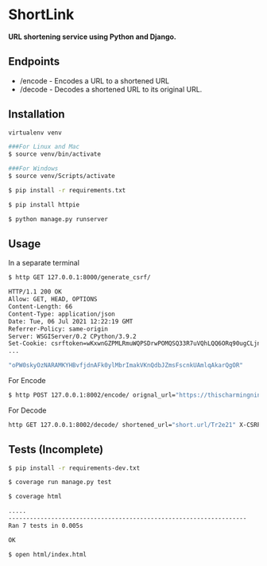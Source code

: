 ShortLink
=============

**URL shortening service using Python and Django.**

Endpoints
---------

-   /encode - Encodes a URL to a shortened URL
-   /decode - Decodes a shortened URL to its original URL.

Installation
------------

```bash
virtualenv venv

###For Linux and Mac
$ source venv/bin/activate

###For Windows
$ source venv/Scripts/activate

$ pip install -r requirements.txt

$ pip install httpie

$ python manage.py runserver
```

Usage
-----
In a separate terminal

```bash
$ http GET 127.0.0.1:8000/generate_csrf/

HTTP/1.1 200 OK
Allow: GET, HEAD, OPTIONS
Content-Length: 66
Content-Type: application/json
Date: Tue, 06 Jul 2021 12:22:19 GMT
Referrer-Policy: same-origin
Server: WSGIServer/0.2 CPython/3.9.2
Set-Cookie: csrftoken=wKxwnGZPMLRmuWQPSDrwPOMQSQ33R7uVQhLQQ6ORq90ugCLjnpgb6XKGNQdWmB7l; 
...

"oPW0skyOzNARAMKYHBvfjdnAFk0ylMbrImakVKnQdbJZmsFscnkUAmlqAkarQgOR"
```

For Encode

```bash
$ http POST 127.0.0.1:8002/encode/ orignal_url="https://thischarmingninja.me" X-CSRFToken:"oPW0skyOzNARAMKYHBvfjdnAFk0ylMbrImakVKnQdbJZmsFscnkUAmlqAkarQgOR"
```

For Decode

```bash
http GET 127.0.0.1:8002/decode/ shortened_url="short.url/Tr2e21" X-CSRFToken:"oPW0skyOzNARAMKYHBvfjdnAFk0ylMbrImakVKnQdbJZmsFscnkUAmlqAkarQgOR"
```

Tests (Incomplete)
------------------

```bash
$ pip install -r requirements-dev.txt

$ coverage run manage.py test

$ coverage html

.....
-------------------------------------------------------------------
Ran 7 tests in 0.005s

OK

$ open html/index.html
```